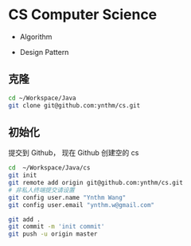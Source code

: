 # CS  Computer Science

- Algorithm

- Design Pattern

## 克隆

```sh
cd ~/Workspace/Java
git clone git@github.com:ynthm/cs.git
```



## 初始化

提交到 Github， 现在 Github 创建空的 cs

```sh
cd  ~/Workspace/Java/cs
git init
git remote add origin git@github.com:ynthm/cs.git
# 非私人终端提交请设置
git config user.name "Ynthm Wang"
git config user.email "ynthm.w@gmail.com"

git add .
git commit -m 'init commit'
git push -u origin master
```

